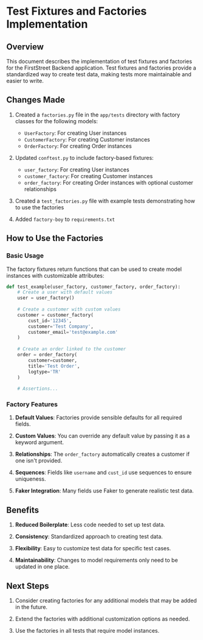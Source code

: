 # Test Fixtures and Factories Implementation

## Overview

This document describes the implementation of test fixtures and factories for the FirstStreet Backend application. Test fixtures and factories provide a standardized way to create test data, making tests more maintainable and easier to write.

## Changes Made

1. Created a `factories.py` file in the `app/tests` directory with factory classes for the following models:
   - `UserFactory`: For creating User instances
   - `CustomerFactory`: For creating Customer instances
   - `OrderFactory`: For creating Order instances

2. Updated `conftest.py` to include factory-based fixtures:
   - `user_factory`: For creating User instances
   - `customer_factory`: For creating Customer instances
   - `order_factory`: For creating Order instances with optional customer relationships

3. Created a `test_factories.py` file with example tests demonstrating how to use the factories

4. Added `factory-boy` to `requirements.txt`

## How to Use the Factories

### Basic Usage

The factory fixtures return functions that can be used to create model instances with customizable attributes:

```python
def test_example(user_factory, customer_factory, order_factory):
    # Create a user with default values
    user = user_factory()
    
    # Create a customer with custom values
    customer = customer_factory(
        cust_id='12345',
        customer='Test Company',
        customer_email='test@example.com'
    )
    
    # Create an order linked to the customer
    order = order_factory(
        customer=customer,
        title='Test Order',
        logtype='TR'
    )
    
    # Assertions...
```

### Factory Features

1. **Default Values**: Factories provide sensible defaults for all required fields.

2. **Custom Values**: You can override any default value by passing it as a keyword argument.

3. **Relationships**: The `order_factory` automatically creates a customer if one isn't provided.

4. **Sequences**: Fields like `username` and `cust_id` use sequences to ensure uniqueness.

5. **Faker Integration**: Many fields use Faker to generate realistic test data.

## Benefits

1. **Reduced Boilerplate**: Less code needed to set up test data.

2. **Consistency**: Standardized approach to creating test data.

3. **Flexibility**: Easy to customize test data for specific test cases.

4. **Maintainability**: Changes to model requirements only need to be updated in one place.

## Next Steps

1. Consider creating factories for any additional models that may be added in the future.

2. Extend the factories with additional customization options as needed.

3. Use the factories in all tests that require model instances.